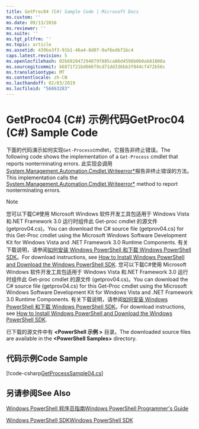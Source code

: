 ```yaml
---
title: GetProc04 (C#) Sample Code | Microsoft Docs
ms.custom: ''
ms.date: 09/13/2016
ms.reviewer: ''
ms.suite: ''
ms.tgt_pltfrm: ''
ms.topic: article
ms.assetid: 439ba3f3-91b1-46a4-8d07-9af6edb71bc4
caps.latest.revision: 5
ms.openlocfilehash: 02b692047294879f885ca86d4598b0b0ab81808a
ms.sourcegitcommit: b6871f21bd666f9cd71dd336bb3f844cf472b56c
ms.translationtype: MT
ms.contentlocale: zh-CN
ms.lasthandoff: 02/03/2019
ms.locfileid: "56863283"
---
```

# <a name="getproc04-c-sample-code"></a><span data-ttu-id="de0bc-102">GetProc04 (C#) 示例代码</span><span class="sxs-lookup"><span data-stu-id="de0bc-102">GetProc04 (C#) Sample Code</span></span>

<span data-ttu-id="de0bc-103">下面的代码演示如何实现`Get-Process`cmdlet，它报告非终止错误。</span><span class="sxs-lookup"><span data-stu-id="de0bc-103">The following code shows the implementation of a `Get-Process` cmdlet that reports nonterminating errors.</span></span> <span data-ttu-id="de0bc-104">此实现会调用[System.Management.Automation.Cmdlet.Writeerror\*](/dotnet/api/System.Management.Automation.Cmdlet.WriteError)报告非终止错误的方法。</span><span class="sxs-lookup"><span data-stu-id="de0bc-104">This implementation calls the [System.Management.Automation.Cmdlet.Writeerror\*](/dotnet/api/System.Management.Automation.Cmdlet.WriteError) method to report nonterminating errors.</span></span>

> [!NOTE]
> <span data-ttu-id="de0bc-105">您可以下载C#使用 Microsoft Windows 软件开发工具包适用于 Windows Vista 和.NET Framework 3.0 运行时组件此 Get-proc cmdlet 的源文件 (getprov04.cs)。</span><span class="sxs-lookup"><span data-stu-id="de0bc-105">You can download the C# source file (getprov04.cs) for this Get-Proc cmdlet using the Microsoft Windows Software Development Kit for Windows Vista and .NET Framework 3.0 Runtime Components.</span></span> <span data-ttu-id="de0bc-106">有关下载说明，请参阅[如何安装 Windows PowerShell 和下载 Windows PowerShell SDK](/powershell/developer/installing-the-windows-powershell-sdk)。</span><span class="sxs-lookup"><span data-stu-id="de0bc-106">For download instructions, see [How to Install Windows PowerShell and Download the Windows PowerShell SDK](/powershell/developer/installing-the-windows-powershell-sdk).</span></span>
> <span data-ttu-id="de0bc-107">您可以下载C#使用 Microsoft Windows 软件开发工具包适用于 Windows Vista 和.NET Framework 3.0 运行时组件此 Get-proc cmdlet 的源文件 (getprov04.cs)。</span><span class="sxs-lookup"><span data-stu-id="de0bc-107">You can download the C# source file (getprov04.cs) for this Get-Proc cmdlet using the Microsoft Windows Software Development Kit for Windows Vista and .NET Framework 3.0 Runtime Components.</span></span> <span data-ttu-id="de0bc-108">有关下载说明，请参阅[如何安装 Windows PowerShell 和下载 Windows PowerShell SDK](/powershell/developer/installing-the-windows-powershell-sdk)。</span><span class="sxs-lookup"><span data-stu-id="de0bc-108">For download instructions, see [How to Install Windows PowerShell and Download the Windows PowerShell SDK](/powershell/developer/installing-the-windows-powershell-sdk).</span></span>
>
> <span data-ttu-id="de0bc-109">已下载的源文件中有 **\<PowerShell 示例 >** 目录。</span><span class="sxs-lookup"><span data-stu-id="de0bc-109">The downloaded source files are available in the **\<PowerShell Samples>** directory.</span></span>

## <a name="code-sample"></a><span data-ttu-id="de0bc-110">代码示例</span><span class="sxs-lookup"><span data-stu-id="de0bc-110">Code Sample</span></span>

[!code-csharp[GetProcessSample04.cs](../../powershell-sdk-samples/SDK-2.0/csharp/GetProcessSample04/GetProcessSample04.cs#L11-L98 "GetProcessSample04.cs")]

## <a name="see-also"></a><span data-ttu-id="de0bc-111">另请参阅</span><span class="sxs-lookup"><span data-stu-id="de0bc-111">See Also</span></span>

[<span data-ttu-id="de0bc-112">Windows PowerShell 程序员指南</span><span class="sxs-lookup"><span data-stu-id="de0bc-112">Windows PowerShell Programmer's Guide</span></span>](./windows-powershell-programmer-s-guide.md)

[<span data-ttu-id="de0bc-113">Windows PowerShell SDK</span><span class="sxs-lookup"><span data-stu-id="de0bc-113">Windows PowerShell SDK</span></span>](../windows-powershell-reference.md)